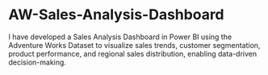# AW-Sales-Analysis-Dashboard
I have developed a Sales Analysis Dashboard in Power BI using the Adventure Works Dataset to visualize sales trends, customer segmentation, product performance, and regional sales distribution, enabling data-driven decision-making.
